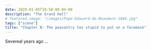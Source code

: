 ```yaml
---
date: 2020-01-05T10:58:08-04:00
description: "The Grand Hall"
# featured_image: "/images/Pope-Edouard-de-Beaumont-1844.jpg"
tags: ["scene"]
title: "Chapter N: The peasantry too stupid to put on a facemask"
---
```


Severeal years ago ...
